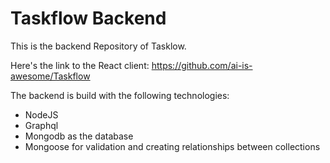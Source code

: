 # Taskflow Backend

This is the backend Repository of Tasklow.

Here's the link to the React client: https://github.com/ai-is-awesome/Taskflow

The backend is build with the following technologies:

- NodeJS
- Graphql
- Mongodb as the database
- Mongoose for validation and creating relationships between collections

